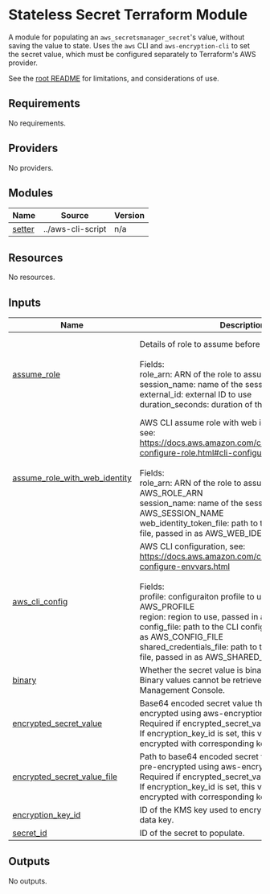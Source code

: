 # Stateless Secret Terraform Module

A module for populating an `aws_secretsmanager_secret`'s value, without saving the value to state. Uses the `aws` CLI
and `aws-encryption-cli` to set the secret value, which must be configured separately to Terraform's AWS provider.

See the [root README](../../README.md) for limitations, and considerations of use.

<!-- BEGIN_TF_DOCS -->
## Requirements

No requirements.

## Providers

No providers.

## Modules

| Name | Source | Version |
|------|--------|---------|
| <a name="module_setter"></a> [setter](#module\_setter) | ../aws-cli-script | n/a |

## Resources

No resources.

## Inputs

| Name | Description | Type | Default | Required |
|------|-------------|------|---------|:--------:|
| <a name="input_assume_role"></a> [assume\_role](#input\_assume\_role) | Details of role to assume before running script. <br><br>Fields:<br>  role\_arn: ARN of the role to assume<br>  session\_name: name of the session<br>  external\_id: external ID to use<br>  duration\_seconds: duration of the session | <pre>object({<br>    role_arn         = string<br>    session_name     = optional(string, "terraform-aws-cli-script")<br>    external_id      = optional(string, null)<br>    duration_seconds = optional(number, null)<br>  })</pre> | `null` | no |
| <a name="input_assume_role_with_web_identity"></a> [assume\_role\_with\_web\_identity](#input\_assume\_role\_with\_web\_identity) | AWS CLI assume role with web identity configuration, see:<br>https://docs.aws.amazon.com/cli/latest/userguide/cli-configure-role.html#cli-configure-role-oidc<br><br>Fields:<br>  role\_arn: ARN of the role to assume, passed in as AWS\_ROLE\_ARN<br>  session\_name: name of the session, passed in as AWS\_SESSION\_NAME<br>  web\_identity\_token\_file: path to the web identity token file, passed in as AWS\_WEB\_IDENTITY\_TOKEN\_FILE | <pre>object({<br>    role_arn                = string<br>    session_name            = optional(string, "terraform-aws-cli-script")<br>    web_identity_token_file = string<br>  })</pre> | `null` | no |
| <a name="input_aws_cli_config"></a> [aws\_cli\_config](#input\_aws\_cli\_config) | AWS CLI configuration, see:<br>https://docs.aws.amazon.com/cli/latest/userguide/cli-configure-envvars.html<br><br>Fields:<br>  profile: configuraiton profile to use, passed in as AWS\_PROFILE<br>  region: region to use, passed in as AWS\_REGION<br>  config\_file: path to the CLI configuration file, passed in as AWS\_CONFIG\_FILE<br>  shared\_credentials\_file: path to the shared credentials file, passed in as AWS\_SHARED\_CREDENTIALS\_FILE | <pre>object({<br>    profile                 = optional(string, null)<br>    region                  = optional(string, null)<br>    config_file             = optional(string, null)<br>    shared_credentials_file = optional(string, null)<br>  })</pre> | `null` | no |
| <a name="input_binary"></a> [binary](#input\_binary) | Whether the secret value is binary data.<br>Binary values cannot be retrieved via the AWS Management Console. | `bool` | `false` | no |
| <a name="input_encrypted_secret_value"></a> [encrypted\_secret\_value](#input\_encrypted\_secret\_value) | Base64 encoded secret value that has been pre-encrypted using aws-encryption-cli.<br>Required if encrypted\_secret\_value\_file is not set.<br>If encryption\_key\_id is set, this value must be encrypted with corresponding key. | `string` | `null` | no |
| <a name="input_encrypted_secret_value_file"></a> [encrypted\_secret\_value\_file](#input\_encrypted\_secret\_value\_file) | Path to base64 encoded secret file that has been pre-encrypted using aws-encryption-cli.<br>Required if encrypted\_secret\_value is not set.<br>If encryption\_key\_id is set, this value must be encrypted with corresponding key. | `string` | `null` | no |
| <a name="input_encryption_key_id"></a> [encryption\_key\_id](#input\_encryption\_key\_id) | ID of the KMS key used to encrypt the secret value or data key. | `string` | `null` | no |
| <a name="input_secret_id"></a> [secret\_id](#input\_secret\_id) | ID of the secret to populate. | `string` | n/a | yes |

## Outputs

No outputs.
<!-- END_TF_DOCS -->